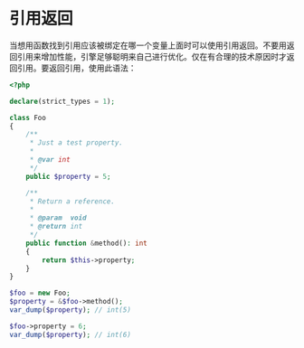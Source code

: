 # 引用返回

当想用函数找到引用应该被绑定在哪一个变量上面时可以使用引用返回。不要用返回引用来增加性能，引擎足够聪明来自己进行优化。仅在有合理的技术原因时才返回引用。要返回引用，使用此语法：

```php
<?php

declare(strict_types = 1);

class Foo
{
    /**
     * Just a test property.
     *
     * @var int
     */
    public $property = 5;

    /**
     * Return a reference.
     *
     * @param  void
     * @return int
     */
    public function &method(): int
    {
        return $this->property;
    }
}

$foo = new Foo;
$property = &$foo->method();
var_dump($property); // int(5)

$foo->property = 6;
var_dump($property); // int(6)

```

